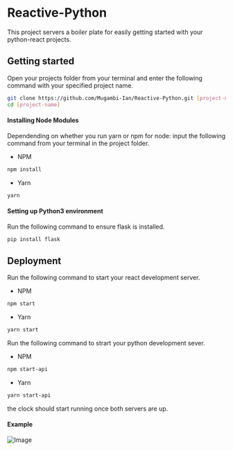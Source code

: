 # Reactive-Python 
This project servers a boiler plate for easily getting started with your python-react projects.

## Getting started
Open your projects folder from your terminal and enter the following command with your specified project name.  
```bash
git clone https://github.com/Mugambi-Ian/Reactive-Python.git [project-name] 
cd [project-name]
```
#### Installing Node Modules
Dependending on whether you run yarn or npm for node: input the following command from your terminal in the project folder.
- NPM  
```bash
npm install
```
- Yarn
```bash 
yarn
```

#### Setting up Python3 environment
Run the following command to ensure flask is installed. 
```bash
pip install flask
```

## Deployment
Run the following command to start your react development server.
- NPM  
```bash
npm start
```
- Yarn
```bash 
yarn start
```
Run the following command to strart your python development sever.
- NPM  
```bash
npm start-api
```
- Yarn
```bash 
yarn start-api
```
the clock should start running once both servers are up.

#### Example
![Image](https://github.com/Mugambi-Ian/learn-python/blob/master/_media/ig.png)

